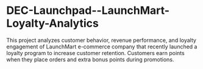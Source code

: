 # DEC-Launchpad--LaunchMart-Loyalty-Analytics
This project analyzes customer behavior, revenue performance, and loyalty engagement of LaunchMart e-commerce company that recently launched a loyalty program to increase customer retention. Customers earn points when they place orders and extra bonus points during promotions.
